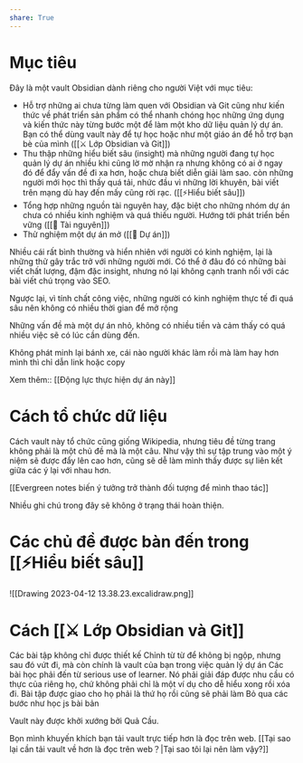 ```yaml
---
share: True
---
```

# Mục tiêu
Đây là một vault Obsidian dành riêng cho người Việt với mục tiêu:
- Hỗ trợ những ai chưa từng làm quen với Obsidian và Git cũng như kiến thức về phát triển sản phẩm có thể nhanh chóng học những ứng dụng và kiến thức này từng bước một để làm một kho dữ liệu quản lý dự án. Bạn có thể dùng vault này để tự học hoặc như một giáo án để hỗ trợ bạn bè của mình ([[⚔️ Lớp Obsidian và Git]]) 
- Thu thập những hiểu biết sâu (insight) mà những người đang tự học quản lý dự án nhiều khi cũng lờ mờ nhận ra nhưng không có ai ở ngay đó để đẩy vấn đề đi xa hơn, hoặc chưa biết diễn giải làm sao. còn những người mới học thì thấy quá tải, nhức đầu vì những lời khuyên, bài viết trên mạng dù hay đến mấy cũng rời rạc.  ([[⚡Hiểu biết sâu]]) 
- Tổng hợp những nguồn tài nguyên hay, đặc biệt cho những nhóm dự án chưa có nhiều kinh nghiệm và quá thiếu người. Hướng tới phát triển bền vững ([[📜 Tài nguyên]])  
- Thử nghiệm một dự án mở ([[📐 Dự án]]) 

Nhiều cái rất bình thường và hiển nhiên với người có kinh nghiệm, lại là những thử gây trắc trở với những người mới. Có thể ở đâu đó có những bài viết chất lượng, đậm đặc insight, nhưng nó lại không cạnh tranh nổi với các bài viết chú trọng vào SEO.

Ngược lại, vì tính chất công việc, những người có kinh nghiệm thực tế đi quá sâu nên không có nhiều thời gian để mở rộng

Những vấn đề mà một dự án nhỏ, không có nhiều tiền và cảm thấy có quá nhiều việc sẽ có lúc cần dùng đến.

Không phát minh lại bánh xe, cái nào người khác làm rồi mà làm hay hơn mình thì chỉ dẫn link hoặc copy

Xem thêm:: [[Động lực thực hiện dự án này]]

# Cách tổ chức dữ liệu
Cách vault này tổ chức cũng giống Wikipedia, nhưng tiêu đề từng trang không phải là một chủ đề mà là một câu. Như vậy thì sự tập trung vào một ý niệm sẽ được đẩy lên cao hơn, cũng sẽ dễ làm mình thấy được sự liên kết giữa các ý lại với nhau hơn. 

[[Evergreen notes biến ý tưởng trở thành đối tượng để mình thao tác]]

Nhiều ghi chú trong đây sẽ không ở trạng thái hoàn thiện.

# Các chủ đề được bàn đến trong [[⚡Hiểu biết sâu]]
![[Drawing 2023-04-12 13.38.23.excalidraw.png]]

# Cách [[⚔️ Lớp Obsidian và Git]]
Các bài tập không chỉ được thiết kế Chỉnh từ từ để không bị ngộp, nhưng sau đó vứt đi, mà còn chính là vault của bạn trong việc quản lý dự án
Các bài học phải đến từ serious use of learner. Nó phải giải đáp được nhu cầu có thực của riêng họ, chứ không phải chỉ là một ví dụ cho dễ hiểu xong rồi xóa đi. Bài tập được giao cho họ phải là thứ họ rồi cũng sẽ phải làm
Bỏ qua các bước như học js bài bản

Vault này được khởi xướng bởi Quả Cầu.

Bọn mình khuyến khích bạn tải vault trực tiếp hơn là đọc trên web. [[Tại sao lại cần tải vault về hơn là đọc trên web？|Tại sao tôi lại nên làm vậy?]] 
